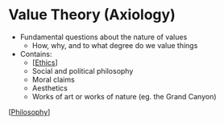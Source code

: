 # Value Theory (Axiology)

- Fundamental questions about the nature of values
  - How, why, and to what degree do we value things
- Contains:
  - [[Ethics]]
  - Social and political philosophy
  - Moral claims
  - Aesthetics
  - Works of art or works of nature (eg. the Grand Canyon)

[[Philosophy]]

[//begin]: # "Autogenerated link references for markdown compatibility"
[Ethics]: ethics "Ethics"
[Philosophy]: philosophy "Philosophy"
[//end]: # "Autogenerated link references"
